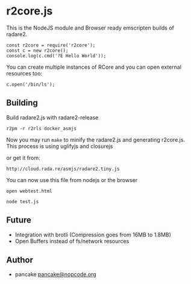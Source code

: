 r2core.js
=========

This is the NodeJS module and Browser ready emscripten builds of radare2.

	const r2core = require('r2core');
	const c = new r2core();
	console.log(c.cmd('?E Hello World'));

You can create multiple instances of RCore and you can open external resources too:

	c.open('/bin/ls');

Building
--------

Build radare2.js with radare2-release

	r2pm -r r2rls docker_asmjs

Now you may run `make` to minify the radare2.js and generating r2core.js.
This process is using uglifyjs and closurejs

or get it from:

	http://cloud.rada.re/asmjs/radare2.tiny.js

You can now use this file from nodejs or the browser

	open webtest.html

	node test.js

Future
------

* Integration with brotli (Compression goes from 16MB to 1.8MB)
* Open Buffers instead of fs/network resources

Author
------

* pancake <pancake@nopcode.org>
